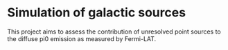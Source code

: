 # Simulation of galactic sources

This project aims to assess the contribution of unresolved point sources to the diffuse pi0 emission as measured by Fermi-LAT.
